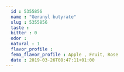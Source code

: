 ```yaml
---
  id : 5355856
  name : "Geranyl butyrate"
  slug : 5355856
  taste : 
  bitter : 0
  odor : 
  natural : 1
  flavor_profile : 
  fema_flavor_profile : Apple , Fruit, Rose
  date : 2019-03-26T08:47:11+01:00
---
```



